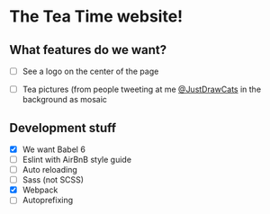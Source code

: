 The Tea Time website!
=====================

What features do we want?
-------------------------

- [ ] See a logo on the center of the page
- [ ] Tea pictures (from people tweeting at me [@JustDrawCats](http://twitter.com/justdrawcats) in the background as mosaic


Development stuff
-----------------

- [x] We want Babel 6
- [ ] Eslint with AirBnB style guide
- [ ] Auto reloading
- [ ] Sass (not SCSS)
- [x] Webpack
- [ ] Autoprefixing
